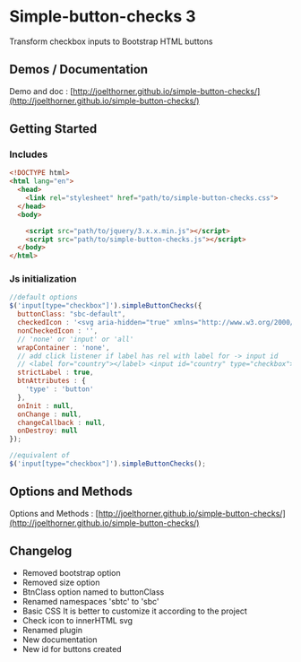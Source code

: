 
Simple-button-checks 3
==========
Transform checkbox inputs to Bootstrap HTML buttons

## Demos / Documentation
Demo and doc : [http://joelthorner.github.io/simple-button-checks/](http://joelthorner.github.io/simple-button-checks/)

## Getting Started

### Includes
```html
<!DOCTYPE html>
<html lang="en">
  <head>
    <link rel="stylesheet" href="path/to/simple-button-checks.css">
  </head>
  <body>

    <script src="path/to/jquery/3.x.x.min.js"></script>
    <script src="path/to/simple-button-checks.js"></script>
  </body>
</html>
```

### Js initialization
```javascript
//default options
$('input[type="checkbox"]').simpleButtonChecks({
  buttonClass: "sbc-default",
  checkedIcon : '<svg aria-hidden="true" xmlns="http://www.w3.org/2000/svg" viewBox="0 0 512 512"><path d="M173.898 439.404l-166.4-166.4c-9.997-9.997-9.997-26.206 0-36.204l36.203-36.204c9.997-9.998 26.207-9.998 36.204 0L192 312.69 432.095 72.596c9.997-9.997 26.207-9.997 36.204 0l36.203 36.204c9.997 9.997 9.997 26.206 0 36.204l-294.4 294.401c-9.998 9.997-26.207 9.997-36.204-.001z"/></svg>',
  nonCheckedIcon : '',
  // 'none' or 'input' or 'all'
  wrapContainer : 'none', 
  // add click listener if label has rel with label for -> input id
  // <label for="country"></label> <input id="country" type="checkbox">
  strictLabel : true,
  btnAttributes : {
    'type' : 'button'
  },
  onInit : null,
  onChange : null,
  changeCallback : null,
  onDestroy: null
});

//equivalent of
$('input[type="checkbox"]').simpleButtonChecks();
```

## Options and Methods
Options and Methods : [http://joelthorner.github.io/simple-button-checks/](http://joelthorner.github.io/simple-button-checks/)

## Changelog
- Removed bootstrap option
- Removed size option
- BtnClass option named to buttonClass
- Renamed namespaces 'sbtc' to 'sbc'
- Basic CSS It is better to customize it according to the project
- Check icon to innerHTML svg
- Renamed plugin
- New documentation
- New id for buttons created